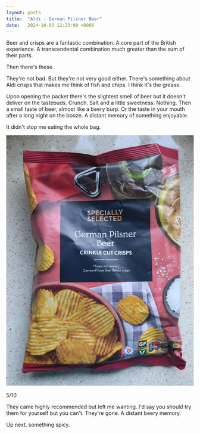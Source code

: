 ```yaml
---
layout: posts
title:  "Aldi - German Pilsner Beer"
date:   2024-10-03 12:23:00 +0000
---
```


Beer and crisps are a fantastic combination. A core part of the British experience. A transcendental combination much greater than the sum of their parts. 

Then there's these. 

They're not bad. But they're not very good either. There's something about Aldi crisps that makes me think of fish and chips. I think it's the grease. 

Upon opening the packet there's the slightest smell of beer but it doesn't deliver on the tastebuds. Crunch. Salt and a little sweetness. Nothing. Then a small taste of beer, almost like a beery burp. Or the taste in your mouth after a long night on the booze. A distant memory of something enjoyable. 

It didn't stop me eating the whole bag.

<img style="max-height:50vh" src="/assets/images/assgpb.jpg" alt="Aldi - German Pilsner Beer Crisp Packet"/>

5/10 

They came highly recommended but left me wanting. I'd say you should try them for yourself but you can't. They're gone. A distant beery memory.

Up next, something spicy.
